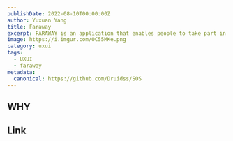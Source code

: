 ```yaml
---
publishDate: 2022-08-10T00:00:00Z
author: Yuxuan Yang
title: Faraway
excerpt: FARAWAY is an application that enables people to take part in fashion events worldwide without having to be physically present.
image: https://i.imgur.com/OC55MKe.png
category: uxui
tags:
  - UXUI
  - faraway
metadata:
  canonical: https://github.com/Druidss/SOS
---
```


## WHY



## Link

